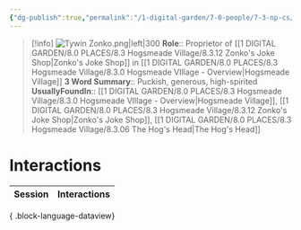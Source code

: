 ```yaml
---
{"dg-publish":true,"permalink":"/1-digital-garden/7-0-people/7-3-np-cs/tywin-zonko/","tags":["#person","#hogsmeade","#hogsmeade-resident","#shopkeeper"]}
---
```


>[!info] 
>![Tywin Zonko.png|left|300](/img/user/1%20DIGITAL%20GARDEN/7.0%20PEOPLE/7.3%20NPCs/Headshots/Tywin%20Zonko.png)
>**Role**:: Proprietor of [[1 DIGITAL GARDEN/8.0 PLACES/8.3 Hogsmeade Village/8.3.12 Zonko's Joke Shop\|Zonko's Joke Shop]] in [[1 DIGITAL GARDEN/8.0 PLACES/8.3 Hogsmeade Village/8.3.0 Hogsmeade VIllage - Overview\|Hogsmeade Village]]
>**3 Word Summary**:: Puckish, generous, high-spirited
>**UsuallyFoundIn**:: [[1 DIGITAL GARDEN/8.0 PLACES/8.3 Hogsmeade Village/8.3.0 Hogsmeade VIllage - Overview\|Hogsmeade Village]], [[1 DIGITAL GARDEN/8.0 PLACES/8.3 Hogsmeade Village/8.3.12 Zonko's Joke Shop\|Zonko's Joke Shop]], [[1 DIGITAL GARDEN/8.0 PLACES/8.3 Hogsmeade Village/8.3.06 The Hog's Head\|The Hog's Head]]

# Interactions

| Session | Interactions |
| ------- | ------------ |

{ .block-language-dataview}
